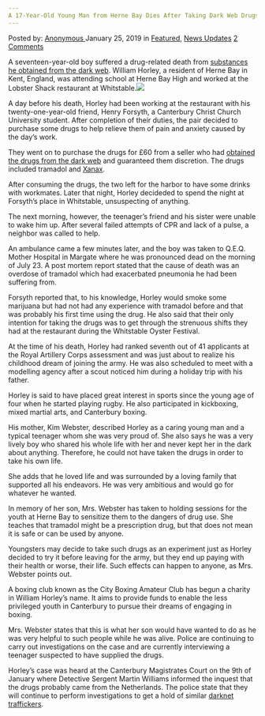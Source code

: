 ```yaml
---
A 17-Year-Old Young Man from Herne Bay Dies After Taking Dark Web Drugs
---
```

<article class="post-listing post-28200 post type-post status-publish format-standard has-post-thumbnail hentry category-deepdot-news category-news-updates tag-17yearold tag-bay tag-dark tag-dies tag-drugs tag-herne tag-man tag-web tag-young">
    <div class="post-inner">
    <p class="post-meta">
    <span>Posted by: <a href="https://www.deepdotweb.com/author/anony/" title="">Anonymous </a></span>
    <span>January 25, 2019</span>
    <span>in <a href="https://www.deepdotweb.com/category/deepdot-news/" rel="category tag">Featured</a>, <a href="https://www.deepdotweb.com/category/news-updates/" rel="category tag">News Updates</a></span>
    <span><a href="https://www.deepdotweb.com/2019/01/25/a-17-year-old-young-man-from-herne-bay-dies-after-taking-dark-web-drugs/#comments">2 Comments</a></span>
    </p>
    <div class="clear"></div>
    <div class="entry">
    <p>A seventeen-year-old boy suffered a drug-related death from <a href="https://www.kentlive.news/news/kent-news/aspiring-army-soldier-william-horley-2411731">substances he obtained from the dark web</a>. William Horley, a resident of Herne Bay in Kent, England, was attending school at Herne Bay High and worked at the Lobster Shack restaurant at Whitstable.<img class="wp-image-28205 aligncenter" src="https://www.deepdotweb.com/wp-content/uploads/2019/01/word-image-30.jpeg" srcset="https://www.deepdotweb.com/wp-content/uploads/2019/01/word-image-30.jpeg 660w, https://www.deepdotweb.com/wp-content/uploads/2019/01/word-image-30-300x150.jpeg 300w" sizes="(max-width: 660px) 100vw, 660px" /></p>
    <p>A day before his death, Horley had been working at the restaurant with his twenty-one-year-old friend, Henry Forsyth, a Canterbury Christ Church University student. After completion of their duties, the pair decided to purchase some drugs to help relieve them of pain and anxiety caused by the day’s work.</p>
    <p>They went on to purchase the drugs for £60 from a seller who had <a href="https://www.deepdotweb.com/2013/10/28/updated-llist-of-hidden-marketplaces-tor-i2p/">obtained the drugs from the dark web</a> and guaranteed them discretion. The drugs included tramadol and <a href="https://www.deepdotweb.com/2019/01/08/dark-web-xanax-vendor-olympusxans-sentenced-to-126-months-in-prison/">Xanax</a>.</p>
    <p>After consuming the drugs, the two left for the harbor to have some drinks with workmates. Later that night, Horley decideded to spend the night at Forsyth’s place in Whitstable, unsuspecting of anything.</p>
    <p>The next morning, however, the teenager’s friend and his sister were unable to wake him up. After several failed attempts of CPR and lack of a pulse, a neighbor was called to help.</p>
    <p>An ambulance came a few minutes later, and the boy was taken to Q.E.Q. Mother Hospital in Margate where he was pronounced dead on the morning of July 23. A post mortem report stated that the cause of death was an overdose of tramadol which had exacerbated pneumonia he had been suffering from.</p>
    <p>Forsyth reported that, to his knowledge, Horley would smoke some marijuana but had not had any experience with tramadol before and that was probably his first time using the drug. He also said that their only intention for taking the drugs was to get through the strenuous shifts they had at the restaurant during the Whitstable Oyster Festival.</p>
    <p>At the time of his death, Horley had ranked seventh out of 41 applicants at the Royal Artillery Corps assessment and was just about to realize his childhood dream of joining the army. He was also scheduled to meet with a modelling agency after a scout noticed him during a holiday trip with his father.</p>
    <p>Horley is said to have placed great interest in sports since the young age of four when he started playing rugby. He also participated in kickboxing, mixed martial arts, and Canterbury boxing.</p>
    <p>His mother, Kim Webster, described Horley as a caring young man and a typical teenager whom she was very proud of. She also says he was a very lively boy who shared his whole life with her and never kept her in the dark about anything. Therefore, he could not have taken the drugs in order to take his own life.</p>
    <p>She adds that he loved life and was surrounded by a loving family that supported all his endeavors. He was very ambitious and would go for whatever he wanted.</p>
    <p>In memory of her son, Mrs. Webster has taken to holding sessions for the youth at Herne Bay to sensitize them to the dangers of drug use. She teaches that tramadol might be a prescription drug, but that does not mean it is safe or can be used by anyone.</p>
    <p>Youngsters may decide to take such drugs as an experiment just as Horley decided to try it before leaving for the army, but they end up paying with their health or worse, their life. Such effects can happen to anyone, as Mrs. Webster points out.</p>
    <p>A boxing club known as the City Boxing Amateur Club has begun a charity in William Horley’s name. It aims to provide funds to enable the less privileged youth in Canterbury to pursue their dreams of engaging in boxing.</p>
    <p>Mrs. Webster states that this is what her son would have wanted to do as he was very helpful to such people while he was alive. Police are continuing to carry out investigations on the case and are currently interviewing a teenager suspected to have supplied the drugs.</p>
    <p>Horley’s case was heard at the Canterbury Magistrates Court on the 9th of January where Detective Sergent Martin Williams informed the inquest that the drugs probably came from the Netherlands. The police state that they will continue to perform investigations to get a hold of similar <a href="https://www.deepdotweb.com/2017/07/20/netherlands-police-bust-three-darknet-traffickers/">darknet traffickers</a>.</p>
    </div>
    <span style="display:none"><a href="https://www.deepdotweb.com/tag/17yearold/" rel="tag">17yearold</a> <a href="https://www.deepdotweb.com/tag/bay/" rel="tag">bay</a> <a href="https://www.deepdotweb.com/tag/dark/" rel="tag">dark</a> <a href="https://www.deepdotweb.com/tag/dies/" rel="tag">dies</a> <a href="https://www.deepdotweb.com/tag/drugs/" rel="tag">drugs</a> <a href="https://www.deepdotweb.com/tag/herne/" rel="tag">herne</a> <a href="https://www.deepdotweb.com/tag/man/" rel="tag">man</a> <a href="https://www.deepdotweb.com/tag/web/" rel="tag">web</a> <a href="https://www.deepdotweb.com/tag/young/" rel="tag">young</a></span> <span style="display:none" class="updated">2019-01-25</span>
    <div style="display:none" class="vcard author" itemprop="author" itemscope itemtype="http://schema.org/Person"><strong class="fn" itemprop="name"><a href="https://www.deepdotweb.com/author/anony/" title="Posts by Anonymous" rel="author">Anonymous</a></strong></div>
    </div>
</article>

